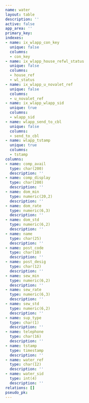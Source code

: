 ```yaml
---
name: water
layout: table
description: ''
active: false
app_area: ''
primary_key: 
indexes:
- name: ix_wlapp_con_key
  unique: false
  columns:
  - con_key
- name: ix_wlapp_house_refwl_status
  unique: false
  columns:
  - house_ref
  - wl_status
- name: ix_wlapp_u_novalet_ref
  unique: false
  columns:
  - u_novalet_ref
- name: ix_wlapp_wlapp_sid
  unique: true
  columns:
  - wlapp_sid
- name: wlapp_send_to_cbl
  unique: false
  columns:
  - send_to_cbl
- name: wlapp_tstamp
  unique: true
  columns:
  - tstamp
columns:
- name: comp_avail
  type: char(200)
  description: ''
- name: comp_display
  type: char(200)
  description: ''
- name: dom_min
  type: numeric(20,2)
  description: ''
- name: dom_rate
  type: numeric(6,3)
  description: ''
- name: dom_std
  type: numeric(6,2)
  description: ''
- name: name
  type: char(25)
  description: ''
- name: post_code
  type: char(10)
  description: ''
- name: post_desig
  type: char(12)
  description: ''
- name: sew_min
  type: numeric(6,2)
  description: ''
- name: sew_rate
  type: numeric(6,3)
  description: ''
- name: sew_std
  type: numeric(6,2)
  description: ''
- name: sup_type
  type: char(1)
  description: ''
- name: telephone
  type: char(16)
  description: ''
- name: tstamp
  type: timestamp
  description: ''
- name: water_ref
  type: char(12)
  description: ''
- name: water_sid
  type: int(4)
  description: ''
relations: []
pseudo_pk: 
---
```


